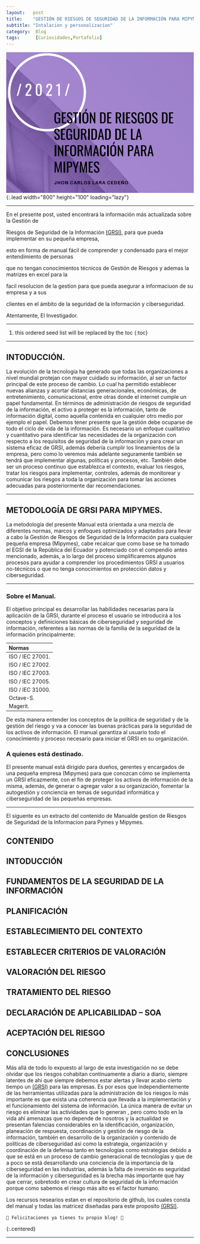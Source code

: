 ```yaml
---
layout:   post
title:    "GESTIÓN DE RIESGOS DE SEGURIDAD DE LA INFORMACIÓN PARA MIPYMES. "
subtitle: "Intalacion y personalizacíon"
category:  Blog
tags:      [Curiosidades,Portafolio]
---
```

![list](/assets/img/grsi/Captura%20de%20pantalla%20(171).png){:.lead width="800" height="100" loading="lazy"}

***

En el presente post, usted encontrará la información más actualizada sobre la Gestión de 

Riesgos de Seguridad de la Información [(GRSI)], para que pueda implementar en su pequeña empresa, 

esto en forma de manual fácil de comprender y condensado para el mejor entendimiento de personas 

que no tengan conocimientos técnicos de Gestión de Riesgos y ademas la matrizes en excel para la 

facil resolucion de la gestion para que pueda asegurar a informaciuon de su empresa y a sus 

clientes en el ámbito de la seguridad de la información y ciberseguridad.

Atentamente, El Investigador.

***
<!--more-->

1. this ordered seed list will be replaced by the toc
{:toc}

***

## INTODUCCIÓN.

La evolución de la tecnología ha generado que todas las organizaciones a nivel mundial protejan con mayor cuidado su información, al ser un factor principal de este proceso de cambio. 
Lo cual ha permitido establecer nuevas alianzas y acortar distancias generacionales, económicas, de entretenimiento, comunicacional, entre
otras donde el internet cumple un papel fundamental.
En términos de administración de riesgos de seguridad de la información, el activo a proteger es la información, tanto de información digital, como aquella contenida en cualquier otro medio por ejemplo el papel. Debemos tener presente que la gestión debe ocuparse de todo el ciclo de vida de la información.
Es necesario un enfoque cualitativo y cuantitativo para identificar las necesidades de la organización con respecto a los requisitos de seguridad de la información y para crear un sistema eficaz de GRSI, además debería cumplir los lineamientos de la empresa, pero como lo veremos más adelante seguramente también se tendrá que implementar algunas, políticas y procesos, etc.
También debe ser un proceso continuo que establezca el contexto, evaluar los riesgos, tratar los riesgos para implementar, controles, además de monitorear y comunicar los riesgos a toda la organización para tomar las acciones adecuadas para posteriormente dar recomendaciones.

***

## METODOLOGÍA DE GRSI PARA MIPYMES.

La metodología del presente Manual está orientada a una mezcla de diferentes normas, marcos y enfoques optimizados y adaptados para llevar a cabo la Gestión de Riesgos de Seguridad de la Información para cualquier pequeña empresa (Mipymes), cabe recalcar que como base se ha tomado el EGSI de la República del Ecuador y potenciado con el compendio antes mencionado, además, a lo largo del proceso simplificaremos algunos procesos para ayudar a comprender los procedimientos GRSI a usuarios no-técnicos o que no tenga conocimientos en protección datos y ciberseguridad.

***

### Sobre el Manual.

El objetivo principal es desarrollar las habilidades necesarias para la aplicación de la GRSI, durante el proceso el usuario se introducirá a los conceptos y definiciones básicas de ciberseguridad y seguridad de información, referentes a las normas de la familia de la seguridad de la información principalmente:

| Normas         |
|:---------------|
|ISO / IEC 27001.|
|ISO / IEC 27002.|
|ISO / IEC 27003.|
|ISO / IEC 27005.|
|ISO / IEC 31000.|
|Octave-S.       |
|Magerit.        |

De esta manera entender los conceptos de la política de seguridad y de la gestión del riesgo y va a conocer las buenas prácticas para la seguridad de los activos de información. El manual garantiza al usuario todo el conocimiento y proceso necesario para iniciar el GRSI en su organización.

### A quienes está destinado.

El presente manual está dirigido para dueños, gerentes y encargados de una pequeña empresa (Mipymes) para que conozcan cómo se implementa un GRSI eficazmente, con el fin de proteger los activos de información de la misma, además, de generar o agregar valor a su organización, fomentar la autogestión y conciencia en temas de seguridad informática y ciberseguridad de las pequeñas empresas.

***

El siguente es un extracto del contenido de Manualde gestion de Riesgos de Seguridad de la Informacion para Pymes y Mipymes.

## CONTENIDO
## INTODUCCIÓN
## FUNDAMENTOS DE LA SEGURIDAD DE LA INFORMACIÓN
## PLANIFICACIÓN
## ESTABLECIMIENTO DEL CONTEXTO
## ESTABLECER CRITERIOS DE VALORACIÓN
## VALORACIÓN DEL RIESGO
## TRATAMIENTO DEL RIESGO
## DECLARACIÓN DE APLICABILIDAD – SOA
## ACEPTACIÓN DEL RIESGO
## CONCLUSIONES

Más allá de todo lo expuesto al largo de esta investigación no se debe olvidar que los riesgos cohabitan continuamente a diario a diario, siempre latentes de ahí que siempre debemos estar alertas y llevar acabo cierto tiempo un [(GRSI)] para las empresas.
Es por esos que independientemente de las herramientas utilizadas para la administración de los riesgos lo más importante es que exista una coherencia que
llevada a la implementación y el funcionamiento del sistema de información.
La única manera de evitar un riesgo es eliminar las actividades que lo generan , pero como todo en la vida ahí amenazas que no depende de nosotros y la actualidad se presentan falencias considerables en la identificación, organización, planeación de
respuesta, coordinación y gestión de riesgo de la información, también en desarrollo de la organización y contenido de políticas de ciberseguridad así como la estrategia, organización y coordinación de la defensa tanto en tecnologías como estrategias debido a que se está en un proceso de cambio generacional de tecnologías y que de a poco se está desarrollando una conciencia de la importancia de la ciberseguridad en las industrias, además la falta de inversión es seguridad de la información y ciberseguridad es la brecha más importante que hay que cerrar, sobretodo en crear cultura de seguridad de la información porque como sabemos el riesgo más alto es el factor humano.

Los recursos nesearios estan en el repositorio de github, los cuales consta del manual y todas las matricez diseñadas para este proposito [(GRSI)].

[(GRSI)]: https://github.com/4xLoff/GRSI
```shell
🎉 Felicitaciones ya tienes tu propio blog! 🎉
```
{:.centered}

***